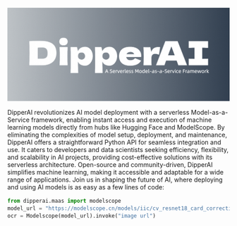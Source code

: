 
![](https://github.com/DipperAI/DipperAI/blob/main/docs/images/banner.png)

DipperAI revolutionizes AI model deployment with a serverless Model-as-a-Service framework, enabling instant access and execution of machine learning models directly from hubs like Hugging Face and ModelScope. By eliminating the complexities of model setup, deployment, and maintenance, DipperAI offers a straightforward Python API for seamless integration and use. It caters to developers and data scientists seeking efficiency, flexibility, and scalability in AI projects, providing cost-effective solutions with its serverless architecture. Open-source and community-driven, DipperAI simplifies machine learning, making it accessible and adaptable for a wide range of applications. Join us in shaping the future of AI, where deploying and using AI models is as easy as a few lines of code:

```python
from dipperai.maas import modelscope
model_url = "https://modelscope.cn/models/iic/cv_resnet18_card_correction/summary"
ocr = Modelscope(model_url).invoke("image url")
```

